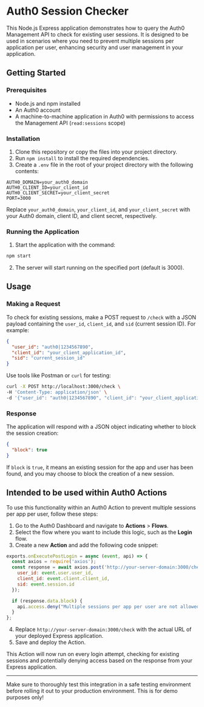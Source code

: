 
# Auth0 Session Checker

This Node.js Express application demonstrates how to query the Auth0 Management API to check for existing user sessions. It is designed to be used in scenarios where you need to prevent multiple sessions per application per user, enhancing security and user management in your application.

## Getting Started

### Prerequisites

- Node.js and npm installed
- An Auth0 account
- A machine-to-machine application in Auth0 with permissions to access the Management API (`read:sessions` scope)

### Installation

1. Clone this repository or copy the files into your project directory.
2. Run `npm install` to install the required dependencies.
3. Create a `.env` file in the root of your project directory with the following contents:

```env
AUTH0_DOMAIN=your_auth0_domain
AUTH0_CLIENT_ID=your_client_id
AUTH0_CLIENT_SECRET=your_client_secret
PORT=3000
```

Replace `your_auth0_domain`, `your_client_id`, and `your_client_secret` with your Auth0 domain, client ID, and client secret, respectively.

### Running the Application

1. Start the application with the command:

```bash
npm start
```

2. The server will start running on the specified port (default is 3000).

## Usage

### Making a Request

To check for existing sessions, make a POST request to `/check` with a JSON payload containing the `user_id`, `client_id`, and `sid` (current session ID). For example:

```json
{
  "user_id": "auth0|1234567890",
  "client_id": "your_client_application_id",
  "sid": "current_session_id"
}
```

Use tools like Postman or `curl` for testing:

```bash
curl -X POST http://localhost:3000/check \
-H 'Content-Type: application/json' \
-d '{"user_id": "auth0|1234567890", "client_id": "your_client_application_id", "sid": "current_session_id"}'
```

### Response

The application will respond with a JSON object indicating whether to block the session creation:

```json
{
  "block": true
}
```

If `block` is `true`, it means an existing session for the app and user has been found, and you may choose to block the creation of a new session.

## Intended to be used within Auth0 Actions

To use this functionality within an Auth0 Action to prevent multiple sessions per app per user, follow these steps:

1. Go to the Auth0 Dashboard and navigate to **Actions** > **Flows**.
2. Select the flow where you want to include this logic, such as the **Login** flow.
3. Create a new **Action** and add the following code snippet:

```javascript
exports.onExecutePostLogin = async (event, api) => {
  const axios = require('axios');
  const response = await axios.post('http://your-server-domain:3000/check', {
    user_id: event.user.user_id,
    client_id: event.client.client_id,
    sid: event.session.id
  });

  if (response.data.block) {
    api.access.deny("Multiple sessions per app per user are not allowed.");
  }
};
```

4. Replace `http://your-server-domain:3000/check` with the actual URL of your deployed Express application.
5. Save and deploy the Action.

This Action will now run on every login attempt, checking for existing sessions and potentially denying access based on the response from your Express application.

---

Make sure to thoroughly test this integration in a safe testing environment before rolling it out to your production environment.
This is for demo purposes only!